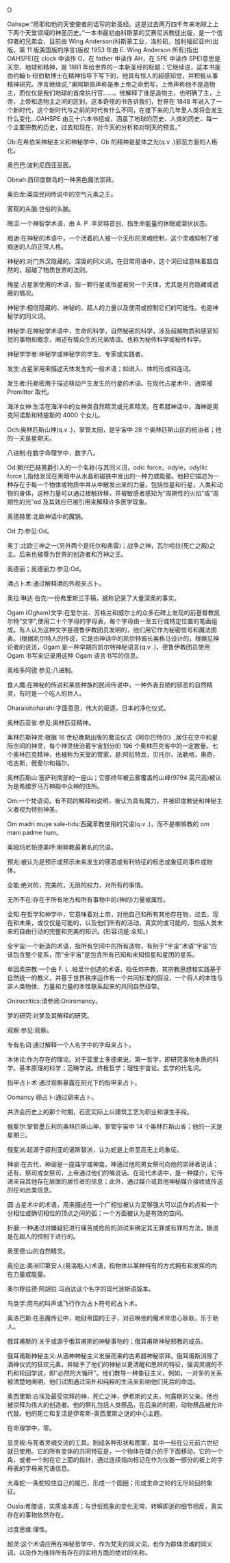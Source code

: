 

O

Oahspe:“用耶和他的天使使者的话写的新圣经。这是过去两万四千年来地球上上下两个天堂领域的神圣历史。”一本书最初由科斯蒙的艾赛尼派教徒出版，是一个信仰者的兄弟会，目前由 Wing Anderson(科斯蒙工业，洛杉矶，加利福尼亚州)出版。第 11 版美国版的序言(版权 1953 年由 E. Wing Anderson 所有)指出 OAHSPE(在 clock 中读作 O，在 father 中读作 AH，在 SPE 中读作 SPE)意思是天空、地球和精神，是 1881 年给世界的一本新圣经的标题；它继续说，这本书是由约翰·b·纽伯勒博士在精神指导下写下的，他具有惊人的超感知觉，并积极从事精神研究。序言继续说,“奥阿斯佩声称是奉上帝之命而写，上帝声称他不是造物主，而仅仅是我们地球的首席执行官……。他解释了谁是造物主，也明确了主，上帝，上帝和造物主之间的区别。这本奇怪的书告诉我们，世界在 1848 年进入了一个新时代，这个新时代与之前的时代有什么不同，在接下来的几年里人类将会发生什么变化…OAHSPE 由三十六本书组成，涵盖了地球的历史、人类的历史、每一个主要宗教的历史，过去和现在，对今天的分析和对明天的预言。”

Ob:在希伯来神秘主义和神秘学中，Ob 的精神是星体之光(q.v .)邪恶方面的人格化。

奥巴巴:波利尼西亚巫医。

Obeah:西印度群岛的一种黑色魔法崇拜。

奥伯龙:英国民间传说中的空气元素之王。

客观的头脑:世俗的头脑。

晦涩:一个神智学术语，由 A. P .辛尼特首创，指生命能量的休眠或潜伏状态。

痴迷:在神秘的术语中，一个活着的人被一个无形的灵魂控制，这个灵魂抑制了被痴迷的人的正常人格。

神秘的:对门外汉隐藏的。深奥的同义词。在日常用语中，这个词已经意味着超自然的，超越了物质世界的法则。

掩星:占星家使用的术语，指一颗行星或恒星被另一个天体，尤其是月亮隐藏或遮蔽的情况。

神秘学:相信隐藏的、神秘的、超人的力量以及使用或控制它们的可能性。也是神秘学的同义词。

神秘学:在神秘学术语中，生命的科学，自然秘密的科学，涉及超越物质和感官知觉的事物和概念，阐述有情众生的兄弟情谊。也称为秘传科学或秘传科学。

神秘学学者:神秘学或神秘学的学生、专家或实践者。

发生:占星家用来描述天体发生的一般术语；如进入、体的形成和连词。

发生者:托勒密用于描述移动产生发生的行星的术语。在现代占星术中，通常被 Promittor 取代。

海洋女神:生活在海洋中的女神类自然精灵或元素精灵。在希腊神话中，海神是奥克阿诺斯和特提斯的 4000 个女儿。

Och:奥林匹斯山神(q.v .)，掌管太阳，是宇宙中 28 个奥林匹斯山区的统治者；他的一天是星期天。

八进制:在数字命理学中，数字八。

Od:赖兴巴赫男爵引入的一个名称(与其同义词，odic force，odyle，odyllic force ),指他发现在黑暗中从水晶和磁铁中发出的一种力或能量。他把它描述为一种存在于每一个物体或物质中并从中散发出来的力量，包括恒星和行星，人类和动物的身体，这种力量可以通过接触转移，并被敏感者感知为“周期性的火焰”或“周期性的光”od 及其效应已被引用来解释许多医学现象。

奥德赫里:北欧神话中的魔锅。

Od 力:参见:Od。

奥丁:北欧三神之一(另外两个是托尔和弗雷)；战争之神，瓦尔哈拉(死亡之殿)之主。后来也被尊为世界的创造者和万神之王。

奥德丽；奥德丽力:参见:Od。

酒占卜术:通过解释酒的外观来占卜。

奥拉·琳达·伯克:一份弗里斯兰手稿，据称记录了大量深奥的事实。

Ogam (Ogham)文字:在爱尔兰、苏格兰和威尔士的众多石碑上发现的前基督教凯尔特“文字”,使用二十个字母的字母表，每个字母由一至五行或特定位置的笔画组成。有人认为这种文字是德鲁伊教团员发明的，他们用它作为秘密信号和魔法图表。(根据凯尔特人的传说，它是由神话中的凯尔特酋长奥格马设计的。根据见神论者的说法，Ogam 是一种早期的凯尔特神秘语言(q.v .)，德鲁伊教团员使用 Ogam 书写来记录用这种 Ogam 语言书写的信息。

奥格多阿德:参见:八进制。

食人魔:在神秘的传说和某些种族的民间传说中，一种外表丑陋的邪恶的自然精灵，有时是一个吃人的巨人。

Oharaiohoharahi:字面意思，伟大的驱逐。日本的净化仪式。

奥林匹亚省:参见:奥林匹亚精神。

奥林匹斯神灵:根据 16 世纪晚期出版的魔法仪式《阿尔巴特尔》,居住在空中和星际空间的神灵，每个神灵统治着宇宙划分的 196 个奥林匹克省中的一定数量。七个奥林匹克精神，也被称为天堂的管家，是:阿拉特龙，贝托尔，法勒格，奥奇，哈吉斯，俄斐尔和福尔。

奥林匹斯山:塞萨利南部的一座山；它那终年被云雾覆盖的山峰(9794 英尺高)被认为是希腊罗马万神殿中众神的住所。

Om:一个梵语词，有不同的解释和说明，被认为具有魔力，并被印度教徒和神秘主义者视为特别神圣。

Om madri muye sale-hdu:西藏苯教使用的咒语(q.v .)，而不是喇嘛教的 om mani padme hum。

奥姆玛尼帕德美哼:喇嘛教最著名的咒语。

预兆:被认为是预示或预示未来发生的邪恶或有利特征的标志或象征的事件或物体。

全能:绝对的，完美的，无限的权力，对所有的事情。

无所不在:存在于所有地方和所有事物中的(神的)力量或属性。

全知:在哲学和神学中，它意味着对上帝，对他自己和所有其他存在物，过去，现在和未来，或仅仅是可能的，以及他们所有的活动，真实的或可能的，包括人类未来的自由行动的完整和完美的知识。(形容词是:全知。)

全宇宙:一个新造的术语，指所有空间中的所有造物，有别于“宇宙”术语“宇宙”应该包含整个星系，而“全宇宙”是包含所有已知和未知恒星和星团的星系。

单因素宗教:一个由 F. L .帕里什创造的术语，指任何宗教，其宗教思想和实践基于自然统一的教义，并基于世界秩序运作有一个共同标准的假设，一个将人的本性与非人类物体、力量和力量的本性联系起来的共同自然纽带。

Onirocritics:请参阅:Oniromancy。

梦的研究:对梦及其解释的研究。

观察:参见:观察。

专有名词:通过解释一个人名字中的字母来占卜。

本体论:作为存在的理论。对于亚里士多德来说，第一哲学，即研究事物本质的科学。基本原理的科学；范畴学说。终极哲学；理性宇宙论。玄学的代名词。

指甲占卜术:通过观察暴露在阳光下的指甲来占卜。

Oomancy 卵占卜:通过卵来占卜。

共济会历史上的那个时期，石匠实际上以建筑工艺为职业和谋生手段。

俄斐尔:掌管墨丘利的奥林匹斯山神，掌管宇宙中 14 个奥林匹斯山省；他的一天是星期三。

俄斐派:起源于叙利亚的诺斯替派，认为蛇是上帝至高无上的象征。

神谕:在古代，神谕是一座庙宇或神龛，神通过他的男女祭司向他的崇拜者说话；还有，祭司或女祭司，上帝通过他们的嘴说话。在现代术语中，是一种媒介，它传递来自其他存在层面的居住者的信息；此外，通过媒介或其他神秘媒介接收或传送的任何此类信息。

圆:占星术中的术语，用来描述在一个广相位被认为足够强大可以运作的点和一个分相位或确切相位的顶点之间的弧；一个方面被认为是有效的空间。

折磨:一种通过对嫌疑犯进行痛苦或危险的测试来确定其无罪或有罪的方法，据说是在超人的控制下进行的。

奥里德:山的自然精灵。

奥伦达:美洲印第安人(易洛魁人)术语，指物体以某种特有的方式拥有和发挥的内在力量或能量。

奥尔穆兹德:阿胡拉·马自达这个名字的现代波斯语版本。

鸟类学:用鸟的叫声或飞行作为占卜符号的占卜术。

奥洛巴斯:在恶魔传记中，地狱帝国的王子，对召唤他的魔术师忠心耿耿，乐于助人。

俄耳甫斯的:关于或源于俄耳甫斯的神秘事物的；俄耳甫斯神秘邪教的成员。

俄耳甫斯神秘主义:从酒神神秘主义发展而来的古希腊神秘崇拜。俄耳甫斯消除了酒神仪式的狂欢元素，并赋予了他们的神秘以更清醒和思辨的特征，强调灵魂的不朽和轮回学说，即“必然的大循环”。他们教导一种象征主义，例如，一对多的关系被清楚地阐明，他们试图通过简朴和纯粹的生活来影响他们死后的命运。

奥西里斯:古埃及最受崇拜的神，死亡之神，伊希斯的丈夫，何露斯的父亲。他也被崇拜为伟大的创造者。他的祭礼包括人类祭品，在后来的时期，动物祭品被允许代替。他的死亡和复活是伊希斯-奥西里斯之谜的中心主题。

在命理学中，零。

显灵板:与死者灵魂交流的工具。制成各种形状和图案，其中一些在公元前六世纪就已使用。它的所有变体的共同特征是，一个物体在媒介的手下面移动，它的一个角，或者一个附在它上面的指针，通过连续指向标记在作为仪器一部分的板上的字母表的字母来咒语信息。

大毒蛇:一条蛇咬住自己的尾巴，形成一个圆圈；形成生命之轮的无尽轮回的象征。

Ousia:希腊语，实质或本质；与世俗现象的变化无常、转瞬即逝的细节相反，真实存在的事物依然存在。

过度思维:理性。

超灵:这个术语应用在神秘哲学中，作为梵天的同义词，也作为群体灵魂的同义词，以及作为维持所有存在的实相方面的绝对的名称。